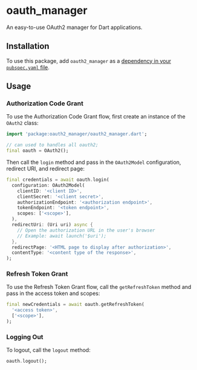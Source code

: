 # oauth_manager

An easy-to-use OAuth2 manager for Dart applications.

## Installation

To use this package, add `oauth2_manager` as a [dependency in your `pubspec.yaml` file](https://flutter.dev/docs/development/packages-and-plugins/using-packages).

## Usage

### Authorization Code Grant

To use the Authorization Code Grant flow, first create an instance of the `OAuth2` class:

```dart
import 'package:oauth2_manager/oauth2_manager.dart';

// can used to handles all oauth2;
final oauth = OAuth2();

```

Then call the `login` method and pass in the `OAuth2Model` configuration, redirect URI, and redirect page:

```dart
final credentials = await oauth.login(
  configuration: OAuth2Model(
    clientID: '<client ID>',
    clientSecret: '<client secret>',
    authorizationEndpoint: '<authorization endpoint>',
    tokenEndpoint: '<token endpoint>',
    scopes: ['<scope>'],
  ),
  redirectUri: (Uri uri) async {
    // Open the authorization URL in the user's browser
    // Example: await launch('$uri');
  },
  redirectPage: '<HTML page to display after authorization>',
  contentType: '<content type of the response>',
);
```

### Refresh Token Grant

To use the Refresh Token Grant flow, call the `getRefreshToken` method and pass in the access token and scopes:

```dart
final newCredentials = await oauth.getRefreshToken(
  '<access token>',
  ['<scope>'],
);
```

### Logging Out

To logout, call the `logout` method:

```dart
oauth.logout();
```
